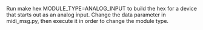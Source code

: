 Run make hex MODULE\_TYPE=ANALOG\_INPUT to build the hex for a device that
starts out as an analog input.
Change the data parameter in midi\_msg.py, then execute it in order to change
the module type.
